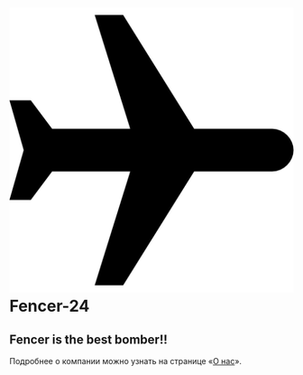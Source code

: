 # ![Логотип fencer-24](img/plane2.png) Fencer-24

## Fencer is the best bomber!!

Подробнее о компании можно узнать на странице «[О нас](about/README.md)».

